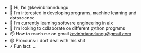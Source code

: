 - 👋 Hi, I’m @kevinbrianndungu
- 👀 I’m interested in developing programs, machine learning and datascience
- 🌱 I’m currently learning software engineering in alx 
- 💞️ I’m looking to collaborate on different python programs
- 📫 How to reach me on gmail kevinbrianndungu@gmail.com
- 😄 Pronouns: i dont deal with this shit 
- ⚡ Fun fact: ...

<!---
kevinbrianndungu/kevinbrianndungu is a ✨ special ✨ repository because its `README.md` (this file) appears on your GitHub profile.
You can click the Preview link to take a look at your changes.
--->
